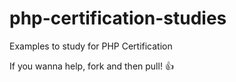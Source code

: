 php-certification-studies
=========================

Examples to study for PHP Certification

If you wanna help, fork and then pull!
:thumbsup:
